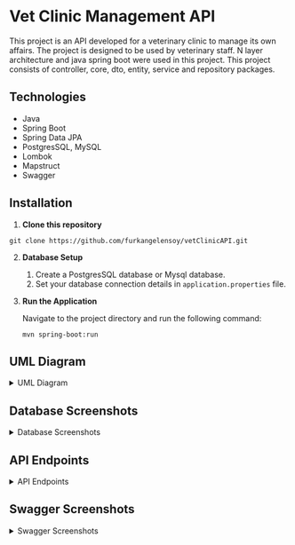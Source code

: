 # Vet Clinic Management API
This project is an API developed for a veterinary clinic to manage its own affairs. The project is designed to be used by veterinary staff.
N layer architecture and java spring boot were used in this project. This project consists of controller, core, dto, entity, service and repository packages.

## Technologies

- Java
- Spring Boot
- Spring Data JPA
- PostgresSQL, MySQL
- Lombok
- Mapstruct
- Swagger

## Installation

1. **Clone this repository**

```
git clone https://github.com/furkangelensoy/vetClinicAPI.git
```

2. **Database Setup**

    1. Create a PostgresSQL database or Mysql database.
    2. Set your database connection details in `application.properties` file.


3. **Run the Application**

   Navigate to the project directory and run the following command:

    ```
    mvn spring-boot:run
    ```


## UML Diagram

<details close>
<summary>UML Diagram</summary>
<br>

![UML](https://github.com/furkangelensoy/vetClinicAPI/assets/134130366/b79c393c-a19f-46ef-8c25-fdcaa9dafeda)

</details>


## Database Screenshots

<details close>
<summary>Database Screenshots</summary>
<br>

<details close>
<summary>Animal</summary>
<br>

![animals](https://github.com/furkangelensoy/vetClinicAPI/assets/134130366/c6a4fe12-7753-4002-943c-c4d59c80757a)

</details>

<details close>
<summary>Customer</summary>
<br>
    
![customers](https://github.com/furkangelensoy/vetClinicAPI/assets/134130366/91165657-ac2c-4395-b382-dc9c59334187)


</details>


<details close>
<summary>Doctor</summary>
<br>

![doctors](https://github.com/furkangelensoy/vetClinicAPI/assets/134130366/3a7bed2f-40a6-43d6-b8df-c09b0b4dd406)

</details>


<details close>
<summary>Vaccine</summary>
<br>
    
![vaccines](https://github.com/furkangelensoy/vetClinicAPI/assets/134130366/2e2ee11c-0a54-46f8-9180-9cc8d0f01ff2)


</details>

<details close>
<summary>Appointment</summary>
<br>

![appointments](https://github.com/furkangelensoy/vetClinicAPI/assets/134130366/8b5c9b21-1e1a-4041-9967-1b6debd37e1a)


</details>


<details close>
<summary>Available Date</summary>
<br>

![available](https://github.com/furkangelensoy/vetClinicAPI/assets/134130366/ea2ee607-bae5-41e6-bc49-c557ce93fb27)

</details>


</details>



## API Endpoints

<details close>
<summary>API Endpoints</summary>
<br>

<details close>
<summary>Vaccine</summary>
<br>

| HTTP Method | Endpoint                    | Description                                                          |
   |-------------|-----------------------------|----------------------------------------------------------------------|
| GET         | /v1/vaccines/{id}           | Gets a vaccine according to id                                       |
| PUT         | /v1/vaccines/{id}           | Updates a vaccine according to id                                    |
| DELETE      | /v1/vaccines/{id}           | Deletes a vaccine according to id                                    |
| GET         | /v1/vaccines                | Lists all vaccines, you can also list vaccines according to animalId |
| POST        | /v1/vaccines                | Creates a vaccine                                                    |
| GET         | /v1/vaccines/filter-by-date | Lists vaccines according to startDate and endDate                    |

</details>

<details close>
<summary>Doctor</summary>
<br>

| HTTP Method | Endpoint                 | Description                      |
   |-------------|--------------------------|----------------------------------|
| GET         | /v1/doctors/{id}         | Gets a doctor according to id    |
| PUT         | /v1/doctors/{id}         | Updates a doctor according to id |
| DELETE      | /v1/doctors/{id}         | Deletes a doctor according to id |
| GET         | /v1/doctors              | Gets all doctors                 |
| POST        | /v1/doctors              | Creates a doctor                 | 

</details>

<details close>
<summary>Customer</summary>
<br>

| HTTP Method | Endpoint           | Description                                                                |
   |-------------|--------------------|----------------------------------------------------------------------------|
| GET         | /v1/customers/{id} | Gets a customer according to id                                            |
| PUT         | /v1/customers/{id} | Updates a customer according to id                                         |
| DELETE      | /v1/customers/{id} | Deletes a customer according to id                                         |
| GET         | /v1/customers      | Lists all customers, you can also list customers according to customerName |
| POST        | /v1/customers      | Creates a customer                                                         |

</details>

<details close>
<summary>Available Date</summary>
<br>

| HTTP Method | Endpoint                 | Description                               |
   |-------------|--------------------------|-------------------------------------------|
| GET         | /v1/available-dates/{id} | Gets an available date according to id    |
| PUT         | /v1/available-dates/{id} | Updates an available date according to id |
| DELETE      | /v1/available-dates/{id} | Deletes an available date according to id |
| GET         | /v1/available-dates      | Lists all available dates                 |
| POST        | /v1/available-dates      | Creates an available date                 |

</details>


<details close>
<summary>Appointment</summary>
<br>

| HTTP Method | Endpoint                        | Description                                                              |
   |-------------|---------------------------------|--------------------------------------------------------------------------|
| GET         | /v1/appointments/{id}           | Gets an appointment according to id                                      |
| PUT         | /v1/appointments/{id}           | Updates an appointment according to id                                   |
| DELETE      | /v1/appointments/{id}           | Deletes an appointment according to id                                   |
| GET         | /v1/appointments                | Lists all appointments                                                   |
| POST        | /v1/appointments                | Creates an appointment                                                   |
| GET         | /v1/appointments/get-by-doctor  | Gets an appointment date according to start date, end date and doctor id |
| GET         | /v1/appointments/get-by-animal  | Gets an appointment date according to start date, end date and animal id |
</details>


<details close>
<summary>Animal</summary>
<br>

| HTTP Method | Endpoint         | Description                                                                        |
   |-------------|------------------|------------------------------------------------------------------------------------|
| GET         | /v1/animals/{id} | Gets an animal according to id                                                     |
| PUT         | /v1/animals/{id} | Updates an animal according to id                                                  |
| DELETE      | /v1/animals/{id} | Deletes an animal according to id                                                  |
| GET         | /v1/animals      | Lists all animals, you can also list animals according to customerId or animalName |
| POST        | /v1/animals      | Creates an animal                                                                  |

</details>


</details>


## Swagger Screenshots

<details close>
<summary>Swagger Screenshots</summary>
<br>


<details close>
<summary>Animal Controller</summary>
<br>

![id](https://github.com/furkangelensoy/vetClinicAPI/assets/134130366/449af901-c76b-4f16-9412-f76d8833e959)
![put](https://github.com/furkangelensoy/vetClinicAPI/assets/134130366/64803263-cc10-4032-82d7-3363524e5e9f)
![delete](https://github.com/furkangelensoy/vetClinicAPI/assets/134130366/6e86bbad-2f19-4d1b-839a-cfe9a4a72851)
![get](https://github.com/furkangelensoy/vetClinicAPI/assets/134130366/c43d742a-7b40-4b7d-bad3-d828a3d039b6)
![post](https://github.com/furkangelensoy/vetClinicAPI/assets/134130366/eef4be82-966d-4b8a-93b7-c5c4e5c276a1)

</details>


<details close>
<summary>Customer Controller</summary>
<br>
    
![id](https://github.com/furkangelensoy/vetClinicAPI/assets/134130366/43088560-864f-413f-a7dc-ae869264b661)
![put](https://github.com/furkangelensoy/vetClinicAPI/assets/134130366/4f4dcf21-5d50-411f-ab59-ef120f25f556)
![delete](https://github.com/furkangelensoy/vetClinicAPI/assets/134130366/2a047b0a-cb23-4b36-83a2-e40a9fbd9d28)
![get](https://github.com/furkangelensoy/vetClinicAPI/assets/134130366/a884f59d-3873-48cb-8f6c-a989a443bd30)
![post](https://github.com/furkangelensoy/vetClinicAPI/assets/134130366/42aa1d0d-6855-4739-98fa-741430e51415)

</details>


<details close>
<summary>Doctor Controller</summary>
<br>

![id](https://github.com/furkangelensoy/vetClinicAPI/assets/134130366/9137a569-7fd4-446b-bb41-16ba5fde9f54)
![put](https://github.com/furkangelensoy/vetClinicAPI/assets/134130366/e6eec754-f4e6-434c-9f72-91e6a500de7b)
![delete](https://github.com/furkangelensoy/vetClinicAPI/assets/134130366/ccbe2988-8131-48eb-9c95-4be079244891)
![get](https://github.com/furkangelensoy/vetClinicAPI/assets/134130366/bff284e6-7fc4-4891-9a89-686145bb57ad)
![post](https://github.com/furkangelensoy/vetClinicAPI/assets/134130366/0c1ef8f8-cfae-4f3c-afe9-addaa5025c27)

</details>


<details close>
<summary>Vaccine Controller</summary>
<br>
    
![get](https://github.com/furkangelensoy/vetClinicAPI/assets/134130366/63a718d1-c31d-4bc4-9ac6-34ae5638ab5d)
![put](https://github.com/furkangelensoy/vetClinicAPI/assets/134130366/86fb6164-2e0e-44af-991a-b465259af60b)
![delete](https://github.com/furkangelensoy/vetClinicAPI/assets/134130366/2e31f1c1-bfeb-4098-908f-7b8f4989536f)
![all](https://github.com/furkangelensoy/vetClinicAPI/assets/134130366/5486bfaf-a185-405f-b7ee-210035998241)
![post](https://github.com/furkangelensoy/vetClinicAPI/assets/134130366/8afda5f2-fdbd-43e6-a3c7-fa13dac64306)
![filter](https://github.com/furkangelensoy/vetClinicAPI/assets/134130366/2e2f8892-cc60-4df8-8448-42938fa44975)


</details>


<details close>
<summary>Appointment Controller</summary>
<br>
    
![id](https://github.com/furkangelensoy/vetClinicAPI/assets/134130366/a48f3d4b-3f0c-41b7-ad80-874d05fb2f76)
![put](https://github.com/furkangelensoy/vetClinicAPI/assets/134130366/d51a6a71-8d9a-4073-8f6d-2651310be14a)
![delete](https://github.com/furkangelensoy/vetClinicAPI/assets/134130366/96d5e334-1884-47cb-958c-c596eeeb7513)
![get](https://github.com/furkangelensoy/vetClinicAPI/assets/134130366/9eb7f3c0-3286-42dc-9800-dfc016f7f353)
![post](https://github.com/furkangelensoy/vetClinicAPI/assets/134130366/90c57591-07ff-4109-ad7e-e5538645f0eb)
![get-by-animal](https://github.com/furkangelensoy/vetClinicAPI/assets/134130366/e1db48f3-0f54-4669-845c-2552452b05f3)
![get-by-doctor](https://github.com/furkangelensoy/vetClinicAPI/assets/134130366/a4650b48-0d13-45c0-b296-11d1cd3562b9)


</details>


<details close>
<summary>Available-Date Controller</summary>
<br>

![id](https://github.com/furkangelensoy/vetClinicAPI/assets/134130366/c259c12a-86c4-42f4-bd0e-ba664a101ac0)
![put](https://github.com/furkangelensoy/vetClinicAPI/assets/134130366/2f2e11f0-754c-4dd5-9a2c-0d1b8c06faa6)
![delete](https://github.com/furkangelensoy/vetClinicAPI/assets/134130366/bab22e52-ea30-439d-aca3-14fc263b6057)
![get](https://github.com/furkangelensoy/vetClinicAPI/assets/134130366/efe061f2-0d03-401e-bf81-bdd6bdebafa6)
![post](https://github.com/furkangelensoy/vetClinicAPI/assets/134130366/22d78aed-ccf3-4e53-8954-2dd602e181ea)

</details>



</details>
